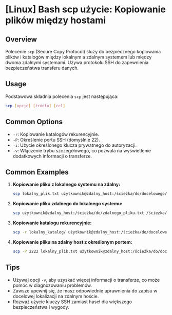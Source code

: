 # [Linux] Bash scp użycie: Kopiowanie plików między hostami

## Overview
Polecenie `scp` (Secure Copy Protocol) służy do bezpiecznego kopiowania plików i katalogów między lokalnym a zdalnym systemem lub między dwoma zdalnymi systemami. Używa protokołu SSH do zapewnienia bezpieczeństwa transferu danych.

## Usage
Podstawowa składnia polecenia `scp` jest następująca:

```bash
scp [opcje] [źródło] [cel]
```

## Common Options
- `-r`: Kopiowanie katalogów rekurencyjnie.
- `-P`: Określenie portu SSH (domyślnie 22).
- `-i`: Użycie określonego klucza prywatnego do autoryzacji.
- `-v`: Włączenie trybu szczegółowego, co pozwala na wyświetlenie dodatkowych informacji o transferze.

## Common Examples
1. **Kopiowanie pliku z lokalnego systemu na zdalny:**
   ```bash
   scp lokalny_plik.txt użytkownik@zdalny_host:/ścieżka/do/docelowego/
   ```

2. **Kopiowanie pliku zdalnego do lokalnego systemu:**
   ```bash
   scp użytkownik@zdalny_host:/ścieżka/do/zdalnego_pliku.txt /ścieżka/do/lokalnego/
   ```

3. **Kopiowanie katalogu rekurencyjnie:**
   ```bash
   scp -r lokalny_katalog/ użytkownik@zdalny_host:/ścieżka/do/docelowego/
   ```

4. **Kopiowanie pliku na zdalny host z określonym portem:**
   ```bash
   scp -P 2222 lokalny_plik.txt użytkownik@zdalny_host:/ścieżka/do/docelowego/
   ```

## Tips
- Używaj opcji `-v`, aby uzyskać więcej informacji o transferze, co może pomóc w diagnozowaniu problemów.
- Zawsze upewnij się, że masz odpowiednie uprawnienia do zapisu w docelowej lokalizacji na zdalnym hoście.
- Rozważ użycie kluczy SSH zamiast haseł dla większego bezpieczeństwa i wygody.